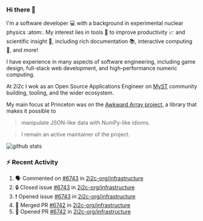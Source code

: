 ### Hi there 👋 

I'm a software developer 💻 with a background in experimental nuclear physics :atom:. My interest lies in tools :wrench: to improve productivity :chart_with_upwards_trend: and scientific insight :telescope:, including rich documentation 📚, interactive computing 🧮, and more! 

I have experience in many aspects of software engineering, including game design, full-stack web development, and high-performance numeric computing. 

At 2i2c I wok as an Open Source Applications Engineer on [MyST](https://github.com/jupyter-book/mystmd) community building, tooling, and the wider ecosystem. 

My main focus at Princeton was on the [Awkward Array project](awkward-array.org/), a library that makes it possible to 
> manipulate JSON-like data with NumPy-like idioms.

> I remain an active maintainer of the project. 

![github stats](https://github-readme-stats.vercel.app/api?username=agoose77&show_icons=true&hide_rank=true&hide_title=true&bg_color=30,e76445,904e95&text_color=efe3ec&icon_color=efe3ec)
<!--
**agoose77/agoose77** is a ✨ _special_ ✨ repository because its `README.md` (this file) appears on your GitHub profile.

Here are some ideas to get you started:

- 🔭 I’m currently working on ...
- 🌱 I’m currently learning ...
- 👯 I’m looking to collaborate on ...
- 🤔 I’m looking for help with ...
- 💬 Ask me about ...
- 📫 How to reach me: ...
- 😄 Pronouns: ...
- ⚡ Fun fact: ...
-->

### :zap: Recent Activity

<!--START_SECTION:activity-->
1. 🗣 Commented on [#6743](https://github.com/2i2c-org/infrastructure/issues/6743#issuecomment-3272005062) in [2i2c-org/infrastructure](https://github.com/2i2c-org/infrastructure)
2. 🔒 Closed issue [#6743](https://github.com/2i2c-org/infrastructure/issues/6743) in [2i2c-org/infrastructure](https://github.com/2i2c-org/infrastructure)
3. ❗ Opened issue [#6743](https://github.com/2i2c-org/infrastructure/issues/6743) in [2i2c-org/infrastructure](https://github.com/2i2c-org/infrastructure)
4. 🎉 Merged PR [#6742](https://github.com/2i2c-org/infrastructure/pull/6742) in [2i2c-org/infrastructure](https://github.com/2i2c-org/infrastructure)
5. 💪 Opened PR [#6742](https://github.com/2i2c-org/infrastructure/pull/6742) in [2i2c-org/infrastructure](https://github.com/2i2c-org/infrastructure)
<!--END_SECTION:activity-->
